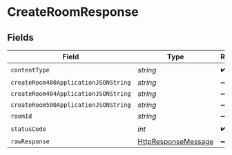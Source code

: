# CreateRoomResponse


## Fields

| Field                                                                                                                | Type                                                                                                                 | Required                                                                                                             | Description                                                                                                          |
| -------------------------------------------------------------------------------------------------------------------- | -------------------------------------------------------------------------------------------------------------------- | -------------------------------------------------------------------------------------------------------------------- | -------------------------------------------------------------------------------------------------------------------- |
| `contentType`                                                                                                        | *string*                                                                                                             | :heavy_check_mark:                                                                                                   | N/A                                                                                                                  |
| `createRoom400ApplicationJSONString`                                                                                 | *string*                                                                                                             | :heavy_minus_sign:                                                                                                   | N/A                                                                                                                  |
| `createRoom404ApplicationJSONString`                                                                                 | *string*                                                                                                             | :heavy_minus_sign:                                                                                                   | N/A                                                                                                                  |
| `createRoom500ApplicationJSONString`                                                                                 | *string*                                                                                                             | :heavy_minus_sign:                                                                                                   | N/A                                                                                                                  |
| `roomId`                                                                                                             | *string*                                                                                                             | :heavy_minus_sign:                                                                                                   | N/A                                                                                                                  |
| `statusCode`                                                                                                         | *int*                                                                                                                | :heavy_check_mark:                                                                                                   | N/A                                                                                                                  |
| `rawResponse`                                                                                                        | [HttpResponseMessage](https://learn.microsoft.com/en-us/dotnet/api/system.net.http.httpresponsemessage?view=net-5.0) | :heavy_minus_sign:                                                                                                   | N/A                                                                                                                  |